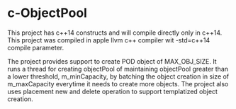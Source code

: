# c-ObjectPool

This project has c++14 constructs and will compile directly only in c++14. This project was compiled in apple llvm c++ compiler wit -std=c++14 compile parameter.

The project provides support to create POD object of MAX_OBJ_SIZE. It runs a thread for creating objectPool of maintaining objectPool greater than a lower threshold, m_minCapacity,  by batching the object creation in size of m_maxCapacity everytime it needs to create more objects. The project also uses placement new and delete operation to support templatized object creation.  